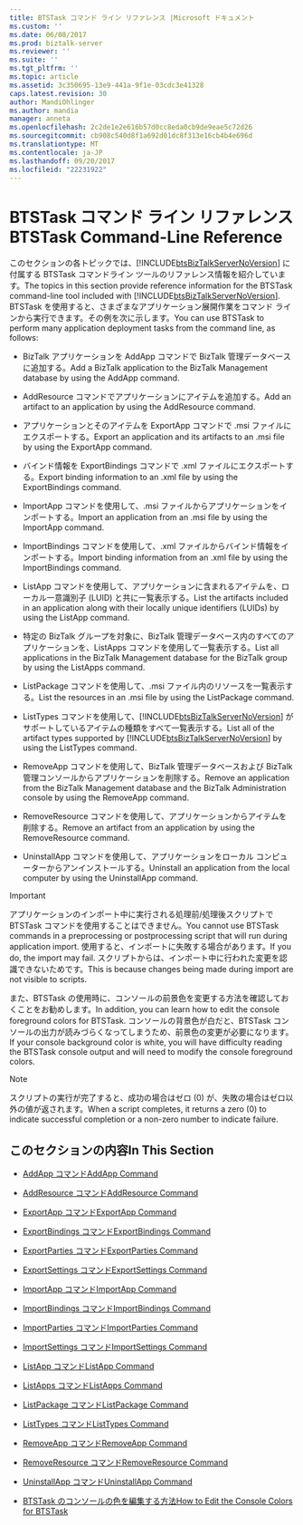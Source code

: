 ```yaml
---
title: BTSTask コマンド ライン リファレンス |Microsoft ドキュメント
ms.custom: ''
ms.date: 06/08/2017
ms.prod: biztalk-server
ms.reviewer: ''
ms.suite: ''
ms.tgt_pltfrm: ''
ms.topic: article
ms.assetid: 3c350695-13e9-441a-9f1e-03cdc3e41328
caps.latest.revision: 30
author: MandiOhlinger
ms.author: mandia
manager: anneta
ms.openlocfilehash: 2c2de1e2e616b57d0cc8eda0cb9de9eae5c72d26
ms.sourcegitcommit: cb908c540d8f1a692d01dc8f313e16cb4b4e696d
ms.translationtype: MT
ms.contentlocale: ja-JP
ms.lasthandoff: 09/20/2017
ms.locfileid: "22231922"
---
```

# <a name="btstask-command-line-reference"></a><span data-ttu-id="cecb2-102">BTSTask コマンド ライン リファレンス</span><span class="sxs-lookup"><span data-stu-id="cecb2-102">BTSTask Command-Line Reference</span></span>
<span data-ttu-id="cecb2-103">このセクションの各トピックでは、[!INCLUDE[btsBizTalkServerNoVersion](../includes/btsbiztalkservernoversion-md.md)] に付属する BTSTask コマンドライン ツールのリファレンス情報を紹介しています。</span><span class="sxs-lookup"><span data-stu-id="cecb2-103">The topics in this section provide reference information for the BTSTask command-line tool included with [!INCLUDE[btsBizTalkServerNoVersion](../includes/btsbiztalkservernoversion-md.md)].</span></span> <span data-ttu-id="cecb2-104">BTSTask を使用すると、さまざまなアプリケーション展開作業をコマンド ラインから実行できます。その例を次に示します。</span><span class="sxs-lookup"><span data-stu-id="cecb2-104">You can use BTSTask to perform many application deployment tasks from the command line, as follows:</span></span>  
  
-   <span data-ttu-id="cecb2-105">BizTalk アプリケーションを AddApp コマンドで BizTalk 管理データベースに追加する。</span><span class="sxs-lookup"><span data-stu-id="cecb2-105">Add a BizTalk application to the BizTalk Management database by using the AddApp command.</span></span>  
  
-   <span data-ttu-id="cecb2-106">AddResource コマンドでアプリケーションにアイテムを追加する。</span><span class="sxs-lookup"><span data-stu-id="cecb2-106">Add an artifact to an application by using the AddResource command.</span></span>  
  
-   <span data-ttu-id="cecb2-107">アプリケーションとそのアイテムを ExportApp コマンドで .msi ファイルにエクスポートする。</span><span class="sxs-lookup"><span data-stu-id="cecb2-107">Export an application and its artifacts to an .msi file by using the ExportApp command.</span></span>  
  
-   <span data-ttu-id="cecb2-108">バインド情報を ExportBindings コマンドで .xml ファイルにエクスポートする。</span><span class="sxs-lookup"><span data-stu-id="cecb2-108">Export binding information to an .xml file by using the ExportBindings command.</span></span>  
  
-   <span data-ttu-id="cecb2-109">ImportApp コマンドを使用して、.msi ファイルからアプリケーションをインポートする。</span><span class="sxs-lookup"><span data-stu-id="cecb2-109">Import an application from an .msi file by using the ImportApp command.</span></span>  
  
-   <span data-ttu-id="cecb2-110">ImportBindings コマンドを使用して、.xml ファイルからバインド情報をインポートする。</span><span class="sxs-lookup"><span data-stu-id="cecb2-110">Import binding information from an .xml file by using the ImportBindings command.</span></span>  
  
-   <span data-ttu-id="cecb2-111">ListApp コマンドを使用して、アプリケーションに含まれるアイテムを、ローカル一意識別子 (LUID) と共に一覧表示する。</span><span class="sxs-lookup"><span data-stu-id="cecb2-111">List the artifacts included in an application along with their locally unique identifiers (LUIDs) by using the ListApp command.</span></span>  
  
-   <span data-ttu-id="cecb2-112">特定の BizTalk グループを対象に、BizTalk 管理データベース内のすべてのアプリケーションを、ListApps コマンドを使用して一覧表示する。</span><span class="sxs-lookup"><span data-stu-id="cecb2-112">List all applications in the BizTalk Management database for the BizTalk group by using the ListApps command.</span></span>  
  
-   <span data-ttu-id="cecb2-113">ListPackage コマンドを使用して、.msi ファイル内のリソースを一覧表示する。</span><span class="sxs-lookup"><span data-stu-id="cecb2-113">List the resources in an .msi file by using the ListPackage command.</span></span>  
  
-   <span data-ttu-id="cecb2-114">ListTypes コマンドを使用して、[!INCLUDE[btsBizTalkServerNoVersion](../includes/btsbiztalkservernoversion-md.md)] がサポートしているアイテムの種類をすべて一覧表示する。</span><span class="sxs-lookup"><span data-stu-id="cecb2-114">List all of the artifact types supported by [!INCLUDE[btsBizTalkServerNoVersion](../includes/btsbiztalkservernoversion-md.md)] by using the ListTypes command.</span></span>  
  
-   <span data-ttu-id="cecb2-115">RemoveApp コマンドを使用して、BizTalk 管理データベースおよび BizTalk 管理コンソールからアプリケーションを削除する。</span><span class="sxs-lookup"><span data-stu-id="cecb2-115">Remove an application from the BizTalk Management database and the BizTalk Administration console by using the RemoveApp command.</span></span>  
  
-   <span data-ttu-id="cecb2-116">RemoveResource コマンドを使用して、アプリケーションからアイテムを削除する。</span><span class="sxs-lookup"><span data-stu-id="cecb2-116">Remove an artifact from an application by using the RemoveResource command.</span></span>  
  
-   <span data-ttu-id="cecb2-117">UninstallApp コマンドを使用して、アプリケーションをローカル コンピューターからアンインストールする。</span><span class="sxs-lookup"><span data-stu-id="cecb2-117">Uninstall an application from the local computer by using the UninstallApp command.</span></span>  
  
> [!IMPORTANT]
>  <span data-ttu-id="cecb2-118">アプリケーションのインポート中に実行される処理前/処理後スクリプトで BTSTask コマンドを使用することはできません。</span><span class="sxs-lookup"><span data-stu-id="cecb2-118">You cannot use BTSTask commands in a preprocessing or postprocessing script that will run during application import.</span></span> <span data-ttu-id="cecb2-119">使用すると、インポートに失敗する場合があります。</span><span class="sxs-lookup"><span data-stu-id="cecb2-119">If you do, the import may fail.</span></span> <span data-ttu-id="cecb2-120">スクリプトからは、インポート中に行われた変更を認識できないためです。</span><span class="sxs-lookup"><span data-stu-id="cecb2-120">This is because changes being made during import are not visible to scripts.</span></span>  
  
 <span data-ttu-id="cecb2-121">また、BTSTask の使用時に、コンソールの前景色を変更する方法を確認しておくことをお勧めします。</span><span class="sxs-lookup"><span data-stu-id="cecb2-121">In addition, you can learn how to edit the console foreground colors for BTSTask.</span></span> <span data-ttu-id="cecb2-122">コンソールの背景色が白だと、BTSTask コンソールの出力が読みづらくなってしまうため、前景色の変更が必要になります。</span><span class="sxs-lookup"><span data-stu-id="cecb2-122">If your console background color is white, you will have difficulty reading the BTSTask console output and will need to modify the console foreground colors.</span></span>  
  
> [!NOTE]
>  <span data-ttu-id="cecb2-123">スクリプトの実行が完了すると、成功の場合はゼロ (0) が、失敗の場合はゼロ以外の値が返されます。</span><span class="sxs-lookup"><span data-stu-id="cecb2-123">When a script completes, it returns a zero (0) to indicate successful completion or a non-zero number to indicate failure.</span></span>  
  
## <a name="in-this-section"></a><span data-ttu-id="cecb2-124">このセクションの内容</span><span class="sxs-lookup"><span data-stu-id="cecb2-124">In This Section</span></span>  
  
-   [<span data-ttu-id="cecb2-125">AddApp コマンド</span><span class="sxs-lookup"><span data-stu-id="cecb2-125">AddApp Command</span></span>](../core/addapp-command.md)  
  
-   [<span data-ttu-id="cecb2-126">AddResource コマンド</span><span class="sxs-lookup"><span data-stu-id="cecb2-126">AddResource Command</span></span>](../core/addresource-command.md)  
  
-   [<span data-ttu-id="cecb2-127">ExportApp コマンド</span><span class="sxs-lookup"><span data-stu-id="cecb2-127">ExportApp Command</span></span>](../core/exportapp-command.md)  
  
-   [<span data-ttu-id="cecb2-128">ExportBindings コマンド</span><span class="sxs-lookup"><span data-stu-id="cecb2-128">ExportBindings Command</span></span>](../core/exportbindings-command.md)  

- [<span data-ttu-id="cecb2-129">ExportParties コマンド</span><span class="sxs-lookup"><span data-stu-id="cecb2-129">ExportParties Command</span></span>](../core/exportparties-command.md)

- [<span data-ttu-id="cecb2-130">ExportSettings コマンド</span><span class="sxs-lookup"><span data-stu-id="cecb2-130">ExportSettings Command</span></span>](../core/exportsettings-command.md)
  
-   [<span data-ttu-id="cecb2-131">ImportApp コマンド</span><span class="sxs-lookup"><span data-stu-id="cecb2-131">ImportApp Command</span></span>](../core/importapp-command.md)  
  
-   [<span data-ttu-id="cecb2-132">ImportBindings コマンド</span><span class="sxs-lookup"><span data-stu-id="cecb2-132">ImportBindings Command</span></span>](../core/importbindings-command.md)  

- [<span data-ttu-id="cecb2-133">ImportParties コマンド</span><span class="sxs-lookup"><span data-stu-id="cecb2-133">ImportParties Command</span></span>](../core/importparties-command.md)

- [<span data-ttu-id="cecb2-134">ImportSettings コマンド</span><span class="sxs-lookup"><span data-stu-id="cecb2-134">ImportSettings Command</span></span>](../core/importsettings-command.md)
  
-   [<span data-ttu-id="cecb2-135">ListApp コマンド</span><span class="sxs-lookup"><span data-stu-id="cecb2-135">ListApp Command</span></span>](../core/listapp-command.md)  
  
-   [<span data-ttu-id="cecb2-136">ListApps コマンド</span><span class="sxs-lookup"><span data-stu-id="cecb2-136">ListApps Command</span></span>](../core/listapps-command.md)  
  
-   [<span data-ttu-id="cecb2-137">ListPackage コマンド</span><span class="sxs-lookup"><span data-stu-id="cecb2-137">ListPackage Command</span></span>](../core/listpackage-command.md)  
  
-   [<span data-ttu-id="cecb2-138">ListTypes コマンド</span><span class="sxs-lookup"><span data-stu-id="cecb2-138">ListTypes Command</span></span>](../core/listtypes-command.md)  
  
-   [<span data-ttu-id="cecb2-139">RemoveApp コマンド</span><span class="sxs-lookup"><span data-stu-id="cecb2-139">RemoveApp Command</span></span>](../core/removeapp-command.md)  
  
-   [<span data-ttu-id="cecb2-140">RemoveResource コマンド</span><span class="sxs-lookup"><span data-stu-id="cecb2-140">RemoveResource Command</span></span>](../core/removeresource-command.md)  
  
-   [<span data-ttu-id="cecb2-141">UninstallApp コマンド</span><span class="sxs-lookup"><span data-stu-id="cecb2-141">UninstallApp Command</span></span>](../core/uninstallapp-command.md)  
  
-   [<span data-ttu-id="cecb2-142">BTSTask のコンソールの色を編集する方法</span><span class="sxs-lookup"><span data-stu-id="cecb2-142">How to Edit the Console Colors for BTSTask</span></span>](../core/how-to-edit-the-console-colors-for-btstask.md)